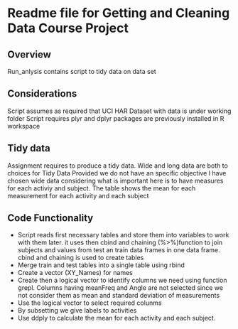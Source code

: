 # Readme file for Getting and Cleaning Data Course Project

## Overview

Run_anlysis contains script to tidy data on data set

## Considerations
Script assumes as required that UCI HAR Dataset with data is under working folder
Script requires plyr and dplyr packages are previously installed in R workspace

## Tidy data
Assignment requires to produce a tidy data. Wide and long data are both to choices for Tidy Data
Provided we do not have an specific objective I have chosen wide data considering what is important here is to have
measures for each activiy and subject.
The table shows the mean for each measurement for each activity and each subject

 ## Code Functionality
 - Script reads first necessary tables and store them into variables to work with them later.
 it uses then cbind and chaining (%>%)function to join subjects and values from test an train data frames in one data frame.
 cbind and chaining is used to create tables
 - Merge train and test tables into a single table using rbind
 - Create a vector (XY_Names) for names
 - Create then a logical vector to identify columns we need using function grepl. Columns having meanFreq and Angle are not selected since we
 not consider them as mean and standard deviation of measurements
 - Use the logical vector to select required colunms
 - By subsetting we give labels to activities
 - Use ddply to calculate the mean for each activity and each subject.
